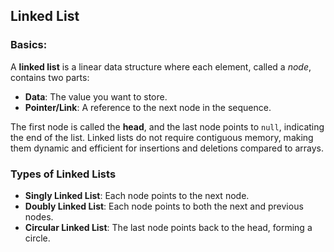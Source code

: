 ## Linked List

### Basics:
A **linked list** is a linear data structure where each element, called a *node*, contains two parts:
- **Data**: The value you want to store.
- **Pointer/Link**: A reference to the next node in the sequence.

The first node is called the **head**, and the last node points to `null`, indicating the end of the list. Linked lists do not require contiguous memory, making them dynamic and efficient for insertions and deletions compared to arrays.

### Types of Linked Lists
- **Singly Linked List**: Each node points to the next node.
- **Doubly Linked List**: Each node points to both the next and previous nodes.
- **Circular Linked List**: The last node points back to the head, forming a circle.